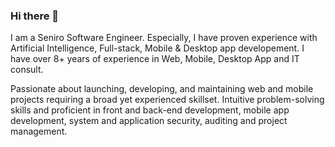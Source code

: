 ### Hi there 👋

I am a Seniro Software Engineer. Especially, I have proven experience with Artificial Intelligence, Full-stack, Mobile & Desktop app developement. I have over 8+ years of experience in Web, Mobile, Desktop App and IT consult.

Passionate about launching, developing, and maintaining web and mobile projects requiring a broad yet experienced skillset. Intuitive problem-solving skills and proficient in front and back-end development, mobile app development, system and application security, auditing and project management.
<!--
**gently1223/gently1223** is a ✨ _special_ ✨ repository because its `README.md` (this file) appears on your GitHub profile.

Here are some ideas to get you started:

- 🔭 I’m currently working on ...
- 🌱 I’m currently learning ...
- 👯 I’m looking to collaborate on ...
- 🤔 I’m looking for help with ...
- 💬 Ask me about ...
- 📫 How to reach me: ...
- 😄 Pronouns: ...
- ⚡ Fun fact: ...
-->
